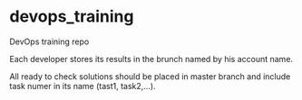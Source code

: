 # devops_training
DevOps training repo 

Each developer stores its results in the brunch named by his account name.

All ready to check solutions should be placed in master branch and include task numer in its name (tast1, task2,...).




